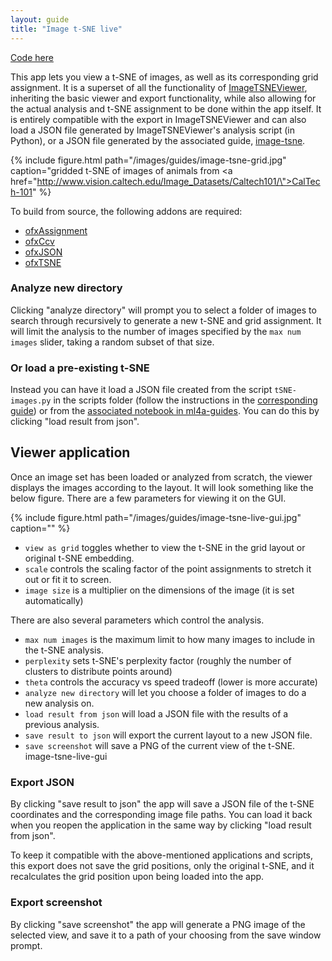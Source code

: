 ```yaml
---
layout: guide
title: "Image t-SNE live"
---
```


[Code here](https://github.com/ml4a/ml4a-ofx/tree/master/apps/ImageTSNELive)

This app lets you view a t-SNE of images, as well as its corresponding grid assignment. It is a superset of all the functionality of [ImageTSNEViewer](https://github.com/ml4a/ml4a-ofx/tree/master/apps/ImageTSNEViewer), inheriting the basic viewer and export functionality, while also allowing for the actual analysis and t-SNE assignment to be done within the app itself. It is entirely compatible with the export in ImageTSNEViewer and can also load a JSON file generated by ImageTSNEViewer's  analysis script (in Python), or a JSON file generated by the associated guide, [image-tsne](https://github.com/ml4a/ml4a-guides/blob/master/notebooks/image-tsne.ipynb).

{% include figure.html path="/images/guides/image-tsne-grid.jpg" caption="gridded t-SNE of images of animals from <a href=\"http://www.vision.caltech.edu/Image_Datasets/Caltech101/\">CalTech-101</a>" %}

To build from source, the following addons are required:

- [ofxAssignment](https://github.com/kylemcdonald/ofxAssignment)
- [ofxCcv](https://github.com/kylemcdonald/ofxCcv)
- [ofxJSON](https://github.com/jeffcrouse/ofxJSON)
- [ofxTSNE](https://github.com/genekogan/ofxTSNE)


### Analyze new directory

Clicking "analyze directory" will prompt you to select a folder of images to search through recursively to generate a new t-SNE and grid assignment. It will limit the analysis to the number of images specified by the `max num images` slider, taking a random subset of that size.


### Or load a pre-existing t-SNE

Instead you can have it load a JSON file created from the script `tSNE-images.py` in the scripts folder (follow the instructions in the [corresponding guide](/guides/ImageTSNEViewer/)) or from the [associated notebook in ml4a-guides](https://github.com/ml4a/ml4a-guides/tree/master/notebooks/image-tsne.ipynb). You can do this by clicking "load result from json".

## Viewer application

Once an image set has been loaded or analyzed from scratch, the viewer displays the images according to the layout. It will look something like the below figure. There are a few parameters for viewing it on the GUI.

{% include figure.html path="/images/guides/image-tsne-live-gui.jpg" caption="" %}

- `view as grid` toggles whether to view the t-SNE in the grid layout or original t-SNE embedding.
- `scale` controls the scaling factor of the point assignments to stretch it out or fit it to screen.
- `image size` is a multiplier on the dimensions of the image (it is set automatically)

There are also several parameters which control the analysis.

- `max num images` is the maximum limit to how many images to include in the t-SNE analysis.
- `perplexity` sets t-SNE's perplexity factor (roughly the number of clusters to distribute points around)
- `theta` controls the accuracy vs speed tradeoff (lower is more accurate)
- `analyze new directory` will let you choose a folder of images to do a new analysis on.
- `load result from json` will load a JSON file with the results of a previous analysis.
- `save result to json` will export the current layout to a new JSON file.
- `save screenshot` will save a PNG of the current view of the t-SNE.
image-tsne-live-gui


### Export JSON

By clicking "save result to json" the app will save a JSON file of the t-SNE coordinates and the corresponding image file paths. You can load it back when you reopen the application in the same way by clicking "load result from json". 

To keep it compatible with the above-mentioned applications and scripts, this export does not save the grid positions, only the original t-SNE, and it recalculates the grid position upon being loaded into the app.

### Export screenshot

By clicking "save screenshot" the app will generate a PNG image of the selected view, and save it to a path of your choosing from the save window prompt.